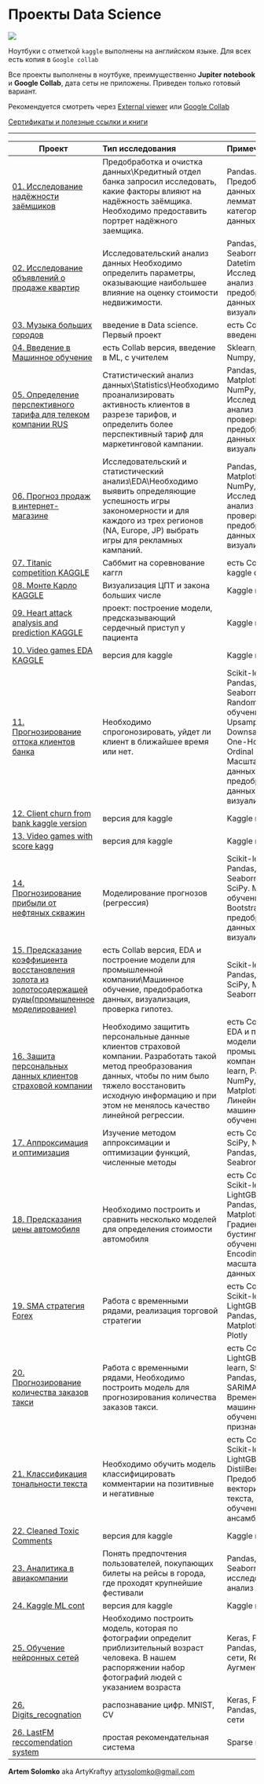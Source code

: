 # Проекты Data Science
![](https://i.ibb.co/M1LR7jn/1605470400.jpg)


Ноутбуки с отметкой `kaggle` выполнены на английском языке. Для всех есть копия в `Google collab`


Все проекты выполнены в ноутбуке, преимущественно **Jupiter notebook** и **Google Collab**, дата сеты не приложены. 
Приведен только готовый вариант. 

Рекомендуется смотреть через [External viewer](https://nbviewer.jupyter.org/github/ArtyKrafty/Data_science_projects/tree/9d86c5514664c670c928edbb1eb0f857e62e4e5e/) или [Google Collab](https://colab.research.google.com/)


[Сертификаты и полезные ссылки и книги](https://github.com/ArtyKrafty/Kraftyy/tree/main/certificates)
__________________________________________________________________________________________________________________________

| **Проект** | **Тип исследования** | **Примечание** |
| -------------------- | :--------------------- |:---------------------------|
| [01. Исследование надёжности заёмщиков](https://github.com/ArtyKrafty/Kraftyy/tree/main/Borrowers) | Предобработка и очистка данных\Кредитный отдел банка запросил исследовать, какие факторы влияют на надёжность заёмщика. Необходимо предоставить портрет надёжного заемщика.| Pandas. Предобработка данных, лемматизация, категоризация данных.|
| [02. Исследование объявлений о продаже квартир](https://github.com/ArtyKrafty/Kraftyy/tree/main/real_state_eda) | Исследовательский анализ данных Необходимо определить параметры, оказывающие наибольшее влияние на оценку стоимости недвижимости. | Pandas, Matplotlib, Seaborn, NumPy, Datetime. Исследовательский анализ данных, предобработка данных, визуализация.|
| [03. Музыка больших городов](https://github.com/ArtyKrafty/Kraftyy/tree/main/first_training_music) | введение в Data science. Первый проект | есть Collab версия, введение в EDA|
| [04. Введение в Машинное обучение](https://github.com/ArtyKrafty/Kraftyy/tree/main/intro_ml) | есть Collab версия, введение в ML, с учителем|Sklearn, Pandas, Numpy, Seaborn|
| [05. Определение перспективного тарифа для телеком компании RUS](https://github.com/ArtyKrafty/Kraftyy/tree/main/Statistic_analyze)| Статистический анализ данных\\Statistics\\Необходимо проанализировать активность клиентов в разрезе тарифов, и определить более перспективный тариф для маркетинговой кампании.| Pandas, SciPy, Matplotlib, Seaborn, NumPy, Datetime. Исследовательский анализ данных, проверка гипотез, предобработка данных, визуализация.|
| [06. Прогноз продаж в интернет-магазине](https://github.com/ArtyKrafty/Kraftyy/tree/main/Games_EDA) | Исследовательский и статистический анализ\\EDA\\Необходимо выявить определяющие успешность игры закономерности и для каждого из трех регионов (NA, Europe, JP) выбрать игры для рекламных кампаний.| Pandas, SciPy, Matplotlib, Seaborn, NumPy, Datetime. Исследовательский анализ данных, проверка гипотез, предобработка данных, визуализация.|
| [07. Titanic competition KAGGLE](https://github.com/ArtyKrafty/Kraftyy/tree/main/Titanic)| Саббмит на соревнование каггл| есть Collab версия, kaggle compete|
| [08. Монте Карло KAGGLE](https://github.com/ArtyKrafty/Kraftyy/tree/main/monte_carlo_method)| Визуализация ЦПТ и закона больших числе|Kaggle notebook |
| [09. Heart attack analysis and prediction KAGGLE](https://github.com/ArtyKrafty/Kraftyy/tree/main/heart_attack_eda_and_pred) | проект: построение модели, предсказывающий сердечный приступ у пациента| Kaggle notebook|
| [10. Video games EDA KAGGLE](https://github.com/ArtyKrafty/Kraftyy/tree/main/Video_games_kaggle)| версия для kaggle|Kaggle notebook|
| [11. Прогнозирование оттока клиентов банка](https://github.com/ArtyKrafty/Kraftyy/tree/main/churn_clients_bank)|Необходимо спрогонозировать, уйдет ли клиент в ближайшее время или нет.| Scikit-learn, Pandas, Matplotlib, Seaborn, NumPy, Random. Машинное обучение, Upsampling, Downsampling, One-Hot Encoding, Ordinal Encoding, Масштабирование данных, предобработка данных, визуализация.|
| [12. Client churn from bank kaggle version](https://github.com/ArtyKrafty/Kraftyy/tree/main/Churn_bank_kaggle%20version)|версия для kaggle|Kaggle notebook|
| [13. Video games with score kagg](https://github.com/ArtyKrafty/Kraftyy/tree/main/video_games_with_score_%20kagg) |версия для kaggle|Kaggle notebook|
| [14. Прогнозирование прибыли от нефтяных скважин](https://github.com/ArtyKrafty/Kraftyy/tree/main/Oil_well_location)| Моделирование прогнозов (регрессия)| Scikit-learn, Pandas, Matplotlib, Seaborn, NumPy, SciPy. Машинное обучение, Bootstrap, предобработка данных, визуализация.|
| [15. Предсказание коэффициента восстановления золота из золотосодержащей руды(промышленное моделирование)](https://github.com/ArtyKrafty/Kraftyy/tree/main/Gold_prediction) | есть Collab версия, EDA и построение модели для промышленной компании\\Машинное обучение, предобработка данных, визуализация, проверка гипотез.|Scikit-learn, Pandas, NumPy, SciPy, Matplotlib, Seaborn|
| [16. Защита персональных данных клиентов страховой компании](https://github.com/ArtyKrafty/Kraftyy/tree/main/personal_data_protection)| Необходимо защитить персональные данные клиентов страховой компании. Разработать такой метод преобразования данных, чтобы по ним было тяжело восстановить исходную информацию и при этом не менялось качество линейной регрессии.| есть Collab версия, EDA и построение модели для промышленной компании\\Scikit-learn, Pandas, NumPy, Random, Matplotlib, Seaborn. Линейная алгебра, машинное обучение.|
| [17. Аппроксимация и оптимизация](https://github.com/ArtyKrafty/Kraftyy/tree/main/optimize)| Изучение методом аппроксимации и оптимизации функций, численные методы| есть Collab версия, SciPy, Numpy, Pandas, Matplotlib, Seabron|
| [18. Предсказания цены автомобиля](https://github.com/ArtyKrafty/Kraftyy/tree/main/auto_price_prediction)| Необходимо построить и сравнить несколько моделей для определения стоимости автомобиля| есть Collab версия, Scikit-learn, LightGBM, Catboost, Pandas, NumPy, Matplotlib, Seaborn. Градиентный бустинг, машинное обучение, Ordinal Encoding, масштабирование данных|
| [19. SMA стратегия Forex](https://github.com/ArtyKrafty/Kraftyy/tree/main/sma_trading_forex)| Работа с временными рядами, реализация торговой стратегии| есть Collab версия, Scikit-learn, LightGBM, Catboost, Pandas, NumPy, Matplotlib, Seaborn, Plotly|
| [20. Прогнозирование количества заказов такси](https://github.com/ArtyKrafty/Kraftyy/tree/main/time_series_taxi)| Работа с временными рядами, Необходимо построить модель для прогнозирования количества заказов такси.| есть Collab версия, LightGBM, Scikit-learn, Statsmodels, Pandas, ARIMA, SARIMA. Временные ряды, машинное обучение, создание признаков.|
| [21. Классификация тональности текста](https://github.com/ArtyKrafty/Data_science_projects/tree/main/toxic_comments_BERT)| Необходимо обучить модель классифицировать комментарии на позитивные и негативные| есть Collab версия, Scikit-learn, LightGBM, NLTK, re, DistilBert, Pandas. Предобработка и векторизация текста, машинное обучение, стеккинг, ансамбли|
| [22. Cleaned Toxic Comments](https://github.com/ArtyKrafty/Data_science_projects/tree/main/toxic_comments_kaggle)|версия для kaggle|Kaggle notebook|
| [23. Аналитика в авиакомпании](https://github.com/ArtyKrafty/Data_science_projects/blob/main/data_extraction_and_and_avia/avia_tickets.ipynb)|Понять предпочтения пользователей, покупающих билеты на рейсы в города, где проходят крупнейшие фестивали|Pandas, numpy, Seaborn, Folium, исследовательский анализ данных|
| [24. Kaggle ML cont](https://github.com/ArtyKrafty/Data_science_projects/tree/main/Kaggle_30ML_baseline)|версия для kaggle|Kaggle notebook|
| [25. Обучение нейронных сетей](https://github.com/ArtyKrafty/Data_science_projects/tree/main/neural_network)|Необходимо построить модель, которая по фотографии определит приблизительный возраст человека. В нашем распоряжении набор фотографий людей с указанием возраста|Keras, PIL, NumPy, Pandas, Нейронные сети, ResNet50, Аугментация|
| [26. Digits_recognation](https://github.com/ArtyKrafty/Data_science_projects/tree/main/Digits_recognation_CV)|распознавание цифр. MNIST, CV|Keras, PIL, NumPy, Pandas, Нейронные сети|
| [26. LastFM reccomendation system](https://github.com/ArtyKrafty/Data_science_projects/tree/main/kaggel_last_fm)|простая рекомендательная система|Sparse матрицы|






**Artem Solomko** aka ArtyKraftyy
artysolomko@gmail.com  





